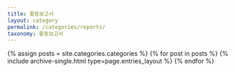```yaml
---
title: 활동보고서
layout: category
permalink: /categories/reports/
taxonomy: 활동보고서
---
```


{% assign posts = site.categories.categories %}
 {% for post in posts %} {% include archive-single.html type=page.entries_layout %} {% endfor %}